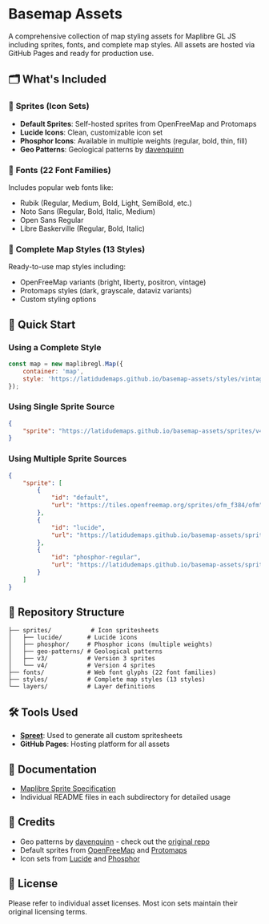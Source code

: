 # Basemap Assets

A comprehensive collection of map styling assets for Maplibre GL JS including sprites, fonts, and complete map styles. All assets are hosted via GitHub Pages and ready for production use.

## 🗂️ What's Included

### 🎨 **Sprites** (Icon Sets)
- **Default Sprites**: Self-hosted sprites from OpenFreeMap and Protomaps
- **Lucide Icons**: Clean, customizable icon set
- **Phosphor Icons**: Available in multiple weights (regular, bold, thin, fill)
- **Geo Patterns**: Geological patterns by [davenquinn](https://github.com/davenquinn/geologic-patterns)

### 📝 **Fonts** (22 Font Families)
Includes popular web fonts like:
- Rubik (Regular, Medium, Bold, Light, SemiBold, etc.)
- Noto Sans (Regular, Bold, Italic, Medium)
- Open Sans Regular
- Libre Baskerville (Regular, Bold, Italic)

### 🎯 **Complete Map Styles** (13 Styles)
Ready-to-use map styles including:
- OpenFreeMap variants (bright, liberty, positron, vintage)
- Protomaps styles (dark, grayscale, dataviz variants)
- Custom styling options

## 🚀 Quick Start

### Using a Complete Style
```javascript
const map = new maplibregl.Map({
    container: 'map',
    style: 'https://latidudemaps.github.io/basemap-assets/styles/vintage.json'
});
```

### Using Single Sprite Source
```json
{
    "sprite": "https://latidudemaps.github.io/basemap-assets/sprites/v4/light"
}
```

### Using Multiple Sprite Sources
```json
{
    "sprite": [
        {
            "id": "default",
            "url": "https://tiles.openfreemap.org/sprites/ofm_f384/ofm"
        },
        {
            "id": "lucide",
            "url": "https://latidudemaps.github.io/basemap-assets/sprites/lucide/lucide-icons"
        },
        {
            "id": "phosphor-regular",
            "url": "https://latidudemaps.github.io/basemap-assets/sprites/phosphor/regular"
        }
    ]
}
```

## 📁 Repository Structure

```
├── sprites/           # Icon spritesheets
│   ├── lucide/       # Lucide icons
│   ├── phosphor/     # Phosphor icons (multiple weights)
│   ├── geo-patterns/ # Geological patterns
│   ├── v3/           # Version 3 sprites
│   └── v4/           # Version 4 sprites
├── fonts/            # Web font glyphs (22 font families)
├── styles/           # Complete map styles (13 styles)
└── layers/           # Layer definitions
```

## 🛠️ Tools Used

- **[Spreet](https://github.com/flother/spreet)**: Used to generate all custom spritesheets
- **GitHub Pages**: Hosting platform for all assets

## 📖 Documentation

- [Maplibre Sprite Specification](https://maplibre.org/maplibre-style-spec/sprite/)
- Individual README files in each subdirectory for detailed usage

## 🙏 Credits

- Geo patterns by [davenquinn](https://github.com/davenquinn) - check out the [original repo](https://github.com/davenquinn/geologic-patterns)
- Default sprites from [OpenFreeMap](https://openfreemap.org/) and [Protomaps](https://github.com/protomaps/basemaps-assets)
- Icon sets from [Lucide](https://github.com/lucide-icons/lucide) and [Phosphor](https://github.com/phosphor-icons/homepage)

## 📄 License

Please refer to individual asset licenses. Most icon sets maintain their original licensing terms.